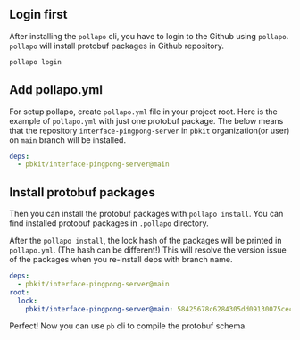 ## Login first

After installing the `pollapo` cli, you have to login to the Github using `pollapo`.  
`pollapo` will install protobuf packages in Github repository.

```bash
pollapo login
```

## Add pollapo.yml

For setup pollapo, create `pollapo.yml` file in your project root.
Here is the example of `pollapo.yml` with just one protobuf package. The below means that the repository `interface-pingpong-server` in `pbkit` organization(or user) on `main` branch will be installed.

```yaml
deps:
  - pbkit/interface-pingpong-server@main
```

## Install protobuf packages

Then you can install the protobuf packages with `pollapo install`. You can find installed protobuf packages in `.pollapo` directory.

After the `pollapo install`, the lock hash of the packages will be printed in `pollapo.yml`.
(The hash can be different!) This will resolve the version issue of the packages when you re-install deps with branch name.

```yaml
deps:
  - pbkit/interface-pingpong-server@main
root:
  lock:
    pbkit/interface-pingpong-server@main: 58425678c6284305dd09130075cecb54a3a3d32c
```

Perfect! Now you can use `pb` cli to compile the protobuf schema.
